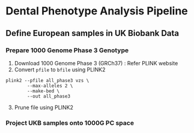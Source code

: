 # Dental Phenotype Analysis Pipeline

## Define European samples in UK Biobank Data

### Prepare 1000 Genome Phase 3 Genotype

1. Download 1000 Genome Phase 3 (GRCh37) : Refer PLINK website
2. Convert `pfile` to `bfile` using PLINK2

```
plink2 --pfile all_phase3 vzs \
        --max-alleles 2 \
        --make-bed \
        --out all_phase3
```

3. Prune file using PLINK2

### Project UKB samples onto 1000G PC space


